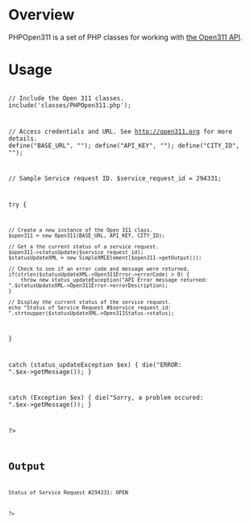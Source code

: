 Overview
========

PHPOpen311 is a set of PHP classes for working with [the Open311 API](http://open311.org/). 

Usage
=====

<code>
<?php    

// Include the Open 311 classes.
include('classes/PHPOpen311.php');

// Access credentials and URL. See http://open311.org for more details.
define("BASE_URL", "");
define("API_KEY", "");
define("CITY_ID", "");

// Sample Service request ID.
$service_request_id = 294331;

try {
	
	// Create a new instance of the Open 311 class.
	$open311 = new Open311(BASE_URL, API_KEY, CITY_ID);
	
	// Get a the current status of a service request.
	$open311->statusUpdate($service_request_id);
	$statusUpdateXML = new SimpleXMLElement($open311->getOutput());
	
	// Check to see if an error code and message were returned.
	if(strlen($statusUpdateXML->Open311Error->errorCode) > 0) {
		throw new status_updateException("API Error message returned: ".$statusUpdateXML->Open311Error->errorDescription);
	}
	
	// Display the current status of the service request.
	echo "Status of Service Request #$service_request_id: ".strtoupper($statusUpdateXML->Open311Status->status);	
}

catch (status_updateException $ex) {
	die("ERROR: ".$ex->getMessage());
}

catch (Exception $ex) {
	die("Sorry, a problem occured: ".$ex->getMessage());
}

?>
<code>

Output
======
Status of Service Request #294331: OPEN

  
?>    

